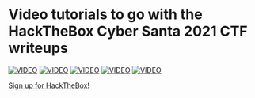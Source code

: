# Video tutorials to go with the HackTheBox Cyber Santa 2021 CTF writeups
[![VIDEO](https://img.youtube.com/vi/20FkOdoMiRU/0.jpg)](https://youtu.be/20FkOdoMiRU "HTB Cyber Santa 2021: Day 1")
[![VIDEO](https://img.youtube.com/vi/deg0CQwwN-M/0.jpg)](https://youtu.be/deg0CQwwN-M "HTB Cyber Santa 2021: Day 2")
[![VIDEO](https://img.youtube.com/vi/3GGpyEkt8GE/0.jpg)](https://youtu.be/3GGpyEkt8GE "HTB Cyber Santa 2021: Day 3")
[![VIDEO](https://img.youtube.com/vi/JJD45W-C9mQ/0.jpg)](https://youtu.be/JJD45W-C9mQ "HTB Cyber Santa 2021: Day 4")
[![VIDEO](https://img.youtube.com/vi/tV7C6HSrtm4/0.jpg)](https://youtu.be/tV7C6HSrtm4 "HTB Cyber Santa 2021: Day 5")

[Sign up for HackTheBox!](https://affiliate.hackthebox.com/cryptocat-htb)